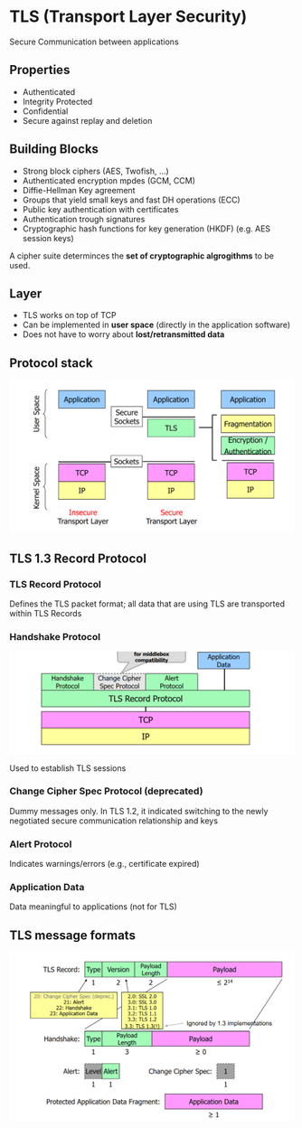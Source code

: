 # TLS (Transport Layer Security)

Secure Communication between applications

## Properties

- Authenticated
- Integrity Protected
- Confidential
- Secure against replay and deletion

## Building Blocks

- Strong block ciphers (AES, Twofish, ...)
- Authenticated encryption mpdes (GCM, CCM)
- Diffie-Hellman Key agreement
- Groups that yield small keys and fast DH operations (ECC)
- Public key authentication with certificates
- Authentication trough signatures
- Cryptographic hash functions for key generation (HKDF) (e.g. AES session keys)

A cipher suite determinces the **set of cryptographic algrogithms** to be used.

## Layer

- TLS works on top of TCP
- Can be implemented in **user space** (directly in the application software)
- Does not have to worry about **lost/retransmitted data**

## Protocol stack

![](images/TLS/Screenshot%202023-10-13%20102144.png)

## TLS 1.3 Record Protocol

### TLS Record Protocol

Defines the TLS packet format; all data that are using TLS are transported within TLS Records

### Handshake Protocol

![](images/TLS/Screenshot%202023-10-13%20102513.png)

Used to establish TLS sessions

### Change Cipher Spec Protocol (deprecated)

Dummy messages only. In TLS 1.2, it indicated switching to the newly negotiated secure communication relationship and keys

### Alert Protocol

Indicates warnings/errors (e.g., certificate expired)

### Application Data

Data meaningful to applications (not for TLS)

## TLS message formats

![](images/TLS/Screenshot%202023-10-13%20102640.png)